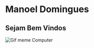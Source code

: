 # Manoel Domingues

## Sejam Bem Vindos ##

![Gif meme Computer](https://media.tenor.com/KsvZ1G5XL1UAAAAe/drake-computer.png)
